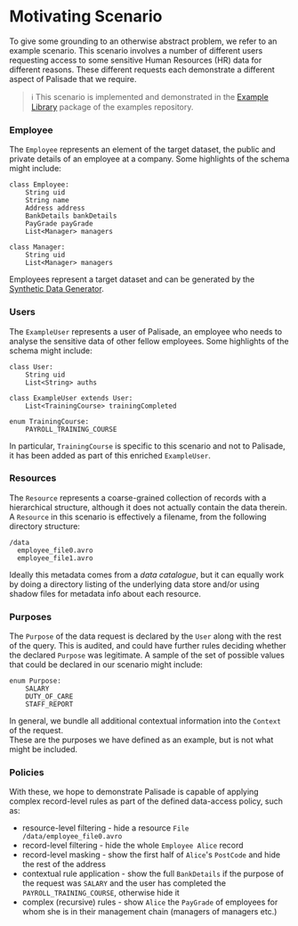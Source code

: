 <!---
Copyright 2018-2021 Crown Copyright

Licensed under the Apache License, Version 2.0 (the "License");
you may not use this file except in compliance with the License.
You may obtain a copy of the License at

  http://www.apache.org/licenses/LICENSE-2.0

Unless required by applicable law or agreed to in writing, software
distributed under the License is distributed on an "AS IS" BASIS,
WITHOUT WARRANTIES OR CONDITIONS OF ANY KIND, either express or implied.
See the License for the specific language governing permissions and
limitations under the License.
--->

# Motivating Scenario

To give some grounding to an otherwise abstract problem, we refer to an example scenario.
This scenario involves a number of different users requesting access to some sensitive Human Resources (HR) data for different reasons.
These different requests each demonstrate a different aspect of Palisade that we require.

> :information_source:
This scenario is implemented and demonstrated in the [Example Library](https://github.com/gchq/Palisade-examples/tree/develop/example-library) package of the examples repository.


### Employee

The `Employee` represents an element of the target dataset, the public and private details of an employee at a company.
Some highlights of the schema might include:
```
class Employee:
    String uid
    String name
    Address address
    BankDetails bankDetails
    PayGrade payGrade
    List<Manager> managers

class Manager:
    String uid
    List<Manager> managers
```

Employees represent a target dataset and can be generated by the [Synthetic Data Generator](https://github.com/gchq/synthetic-data-generator).


### Users

The `ExampleUser` represents a user of Palisade, an employee who needs to analyse the sensitive data of other fellow employees.
Some highlights of the schema might include:
```
class User:
    String uid
    List<String> auths

class ExampleUser extends User:
    List<TrainingCourse> trainingCompleted

enum TrainingCourse:
    PAYROLL_TRAINING_COURSE
```
In particular, `TrainingCourse` is specific to this scenario and not to Palisade, it has been added as part of this enriched `ExampleUser`.


### Resources

The `Resource` represents a coarse-grained collection of records with a hierarchical structure, although it does not actually contain the data therein.
A `Resource` in this scenario is effectively a filename, from the following directory structure:
```
/data
  employee_file0.avro
  employee_file1.avro
```
Ideally this metadata comes from a _data catalogue_, but it can equally work by doing a directory listing of the underlying data store and/or using shadow files for metadata info about each resource. 


### Purposes

The `Purpose` of the data request is declared by the `User` along with the rest of the query.
This is audited, and could have further rules deciding whether the declared `Purpose` was legitimate.
A sample of the set of possible values that could be declared in our scenario might include:
```
enum Purpose:
    SALARY
    DUTY_OF_CARE
    STAFF_REPORT
```
In general, we bundle all additional contextual information into the `Context` of the request.  
These are the purposes we have defined as an example, but is not what might be included. 


### Policies

With these, we hope to demonstrate Palisade is capable of applying complex record-level rules as part of the defined data-access policy, such as:
* resource-level filtering - hide a resource `File /data/employee_file0.avro`
* record-level filtering - hide the whole `Employee Alice` record
* record-level masking - show the first half of `Alice`'s `PostCode` and hide the rest of the address
* contextual rule application - show the full `BankDetails` if the purpose of the request was `SALARY` and the user has completed the `PAYROLL_TRAINING_COURSE`, otherwise hide it
* complex (recursive) rules - show `Alice` the `PayGrade` of employees for whom she is in their management chain (managers of managers etc.)

